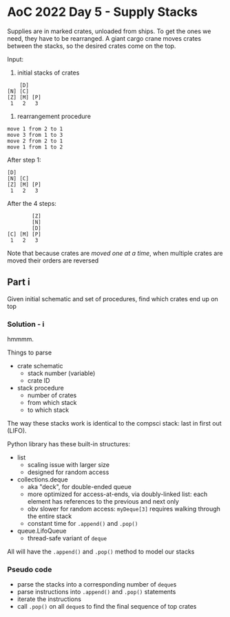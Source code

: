 # AoC 2022 Day 5 - Supply Stacks

Supplies are in marked crates, unloaded from ships. To get the ones we need, they have to be rearranged. A giant cargo crane moves crates between the stacks, so the desired crates come on the top.

Input: 

1. initial stacks of crates
```
    [D]
[N] [C]
[Z] [M] [P]
 1   2   3
 ```

1. rearrangement procedure

```
move 1 from 2 to 1
move 3 from 1 to 3
move 2 from 2 to 1
move 1 from 1 to 2
```

After step 1:

```
[D]
[N] [C]
[Z] [M] [P]
 1   2   3
```

After the 4 steps:

```
        [Z]
        [N]
        [D]
[C] [M] [P]
 1   2   3
```

Note that because crates are *moved one at a time*, when multiple crates are moved their orders are reversed

## Part i

Given initial schematic and set of procedures, find which crates end up on top

### Solution - i

hmmmm.

Things to parse

- crate schematic
  - stack number (variable)
  - crate ID
- stack procedure
  - number of crates
  - from which stack
  - to which stack

The way these stacks work is identical to the compsci stack: last in first out (LIFO).

Python library has these built-in structures:

- list
  - scaling issue with larger size
  - designed for random access
- collections.deque
  - aka "deck", for double-ended queue
  - more optimized for access-at-ends, via doubly-linked list: each element has references to the previous and next only
  - obv slower for random access: `myDeque[3]` requires walking through the entire stack
  - constant time for `.append()` and `.pop()`
- queue.LifoQueue
  - thread-safe variant of `deque`

All will have the `.append()` and `.pop()` method to model our stacks

### Pseudo code

- parse the stacks into a corresponding number of `deque`s
- parse instructions into `.append()` and `.pop()` statements
- iterate the instructions
- call `.pop()` on all `deque`s to find the final sequence of top crates
